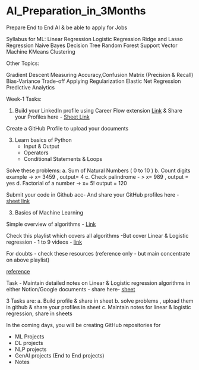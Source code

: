# AI_Preparation_in_3Months
Prepare End to End AI &amp; be able to apply for Jobs 

Syllabus for ML: 
Linear Regression
Logistic Regression
Ridge and Lasso Regression
Naive Bayes
Decision Tree
Random Forest
Support Vector Machine
KMeans Clustering

Other Topics:

Gradient Descent
Measuring Accuracy,Confusion Matrix (Precision & Recall)
Bias-Variance Trade-off
Applying Regularization
Elastic Net Regression
Predictive Analytics

Week-1 Tasks:

1. Build your LinkedIn profile using Career Flow extension [Link](https://chromewebstore.google.com/detail/careerflow-ai-linkedin-op/iadokddofjgcgjpjlfhngclhpmaelnli?hl=en) & Share your Profiles here  - [Sheet Link](https://docs.google.com/spreadsheets/d/1_uTDy-6p9b86Ca5-IejLkdbc-R8q-71SY5x_rTME49A/edit?usp=sharing)

Create a GitHub Profile to upload your documents

3. Learn basics of Python
   - Input & Output
   - Operators
   - Conditional Statements & Loops

Solve these problems:
a. Sum of Natural Numbers ( 0 to 10 )
b. Count digits example -> x= 3459 , output= 4
c. Check palindrome - > x= 989 , output = yes
d. Factorial of a number -> x= 5! output = 120

Submit your code in Github acc- And share your GitHub profiles here - [sheet link](https://docs.google.com/spreadsheets/d/1_uTDy-6p9b86Ca5-IejLkdbc-R8q-71SY5x_rTME49A/edit?usp=sharing)

3. Basics of Machine Learning

Simple overview of algorithms - [Link](https://medium.com/@coderacheal/machine-learning-for-absolute-beginners-69ce9bb08b46)

Check this playlist which covers all algorithms -But cover Linear & Logistic regression - 1 to 9 videos - [link](https://www.youtube.com/playlist?list=PLeo1K3hjS3uvCeTYTeyfe0-rN5r8zn9rw)

For doubts - check these resources (reference only - but main concentrate on above playlist)

[reference](https://www.youtube.com/playlist?list=PL_7lAqjuyAkkbINx4QmYcLs8W5_SC-zwa)


Task - Maintain detailed notes on Linear & Logistic regression algorithms in either Notion/Google documents - share here- [sheet](https://docs.google.com/spreadsheets/d/1_uTDy-6p9b86Ca5-IejLkdbc-R8q-71SY5x_rTME49A/edit?usp=sharing)

3 Tasks are:
a. Build profile & share in sheet
b. solve problems , upload them in github & share your profiles in sheet
c. Maintain notes for linear & logistic regression, share in sheets

In the coming days, you will be creating GitHub repositories for
- ML Projects
- DL projects
- NLP projects
- GenAI projects
(End to End projects)
- Notes
  

